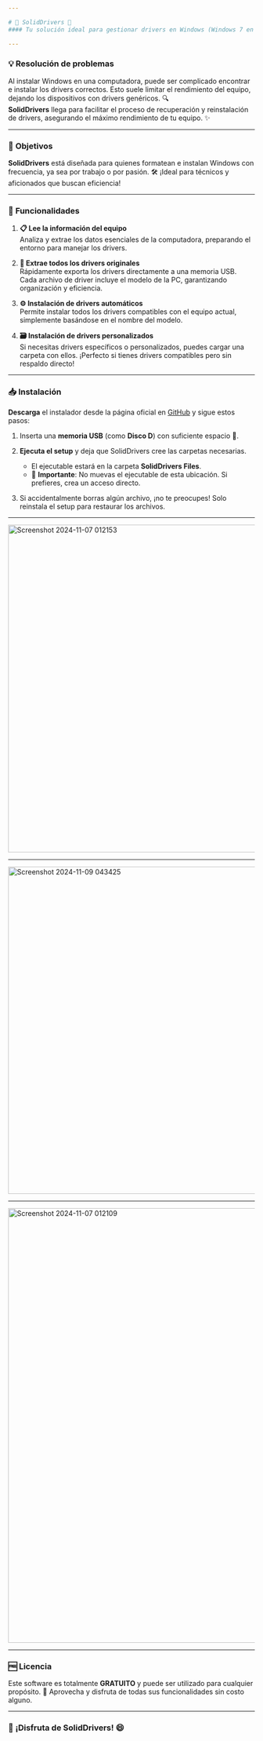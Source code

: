 ```yaml
---

# 🎉 SolidDrivers 🚀  
#### Tu solución ideal para gestionar drivers en Windows (Windows 7 en adelante) 🖥️

---
```


### 💡 **Resolución de problemas**
Al instalar Windows en una computadora, puede ser complicado encontrar e instalar los drivers correctos. Esto suele limitar el rendimiento del equipo, dejando los dispositivos con drivers genéricos. 🔍  
**SolidDrivers** llega para facilitar el proceso de recuperación y reinstalación de drivers, asegurando el máximo rendimiento de tu equipo. ✨

---

### 🎯 **Objetivos**
**SolidDrivers** está diseñada para quienes formatean e instalan Windows con frecuencia, ya sea por trabajo o por pasión. 🛠️ ¡Ideal para técnicos y aficionados que buscan eficiencia!

---

### 🌟 **Funcionalidades**
1. **📋 Lee la información del equipo**  
   Analiza y extrae los datos esenciales de la computadora, preparando el entorno para manejar los drivers.

2. **💾 Extrae todos los drivers originales**  
   Rápidamente exporta los drivers directamente a una memoria USB. Cada archivo de driver incluye el modelo de la PC, garantizando organización y eficiencia.

3. **⚙️ Instalación de drivers automáticos**  
   Permite instalar todos los drivers compatibles con el equipo actual, simplemente basándose en el nombre del modelo.

4. **🗃️ Instalación de drivers personalizados**  
   Si necesitas drivers específicos o personalizados, puedes cargar una carpeta con ellos. ¡Perfecto si tienes drivers compatibles pero sin respaldo directo!

---

### 📥 **Instalación**
**Descarga** el instalador desde la página oficial en [GitHub](https://github.com/iC0d1g0/SolidDrivers/releases/download/v1.0.1-beta/SolidDrivers_Instalador.7z) y sigue estos pasos:

1. Inserta una **memoria USB** (como **Disco D**) con suficiente espacio 💾.
2. **Ejecuta el setup** y deja que SolidDrivers cree las carpetas necesarias. 
   - El ejecutable estará en la carpeta **SolidDrivers Files**.
   - 📌 **Importante**: No muevas el ejecutable de esta ubicación. Si prefieres, crea un acceso directo.

3. Si accidentalmente borras algún archivo, ¡no te preocupes! Solo reinstala el setup para restaurar los archivos.

---
<img width="668" alt="Screenshot 2024-11-07 012153" src="https://github.com/user-attachments/assets/2862348a-333a-4052-a346-d1fb86c2606e">

---
<img width="667" alt="Screenshot 2024-11-09 043425" src="https://github.com/user-attachments/assets/17b4eb84-79e2-48f7-a4fe-9400f2698575">

---
<img width="886" alt="Screenshot 2024-11-07 012109" src="https://github.com/user-attachments/assets/61c3669c-f989-4fd5-89c7-0b545e889038">

---
### 🆓 **Licencia**
Este software es totalmente **GRATUITO** y puede ser utilizado para cualquier propósito. 🎈 Aprovecha y disfruta de todas sus funcionalidades sin costo alguno.

---

### 🎉 **¡Disfruta de SolidDrivers!** 😄
